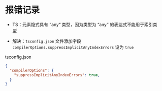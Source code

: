 # 报错记录


- TS：元素隐式具有 “any“ 类型，因为类型为 “any“ 的表达式不能用于索引类型

- 解决：`tsconfig.json` 文件添加字段 `compilerOptions.suppressImplicitAnyIndexErrors` 设为 `true`

tsconfig.json

```json
{
  "compilerOptions": {
    "suppressImplicitAnyIndexErrors": true,
  }
}
```